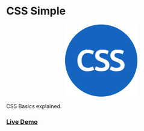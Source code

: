# CSS Simple

<p align="center">
  <img src="https://github.com/thedipankarroy/css_simple/blob/main/images/android-chrome-192x192.png">
</p>
CSS Basics explained.

### [Live Demo](https://csssimple.netlify.app)
